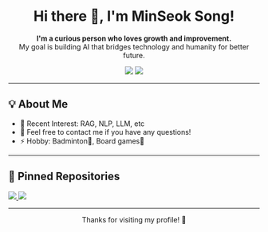 <!-- 제목과 소개 -->
<h1 align="center">Hi there 👋, I'm MinSeok Song!</h1>
<p align="center">
  <b>I'm a curious person who loves growth and improvement.</b><br/>
  My goal is building AI that bridges technology and humanity for better future.
</p>

<!-- 소셜 혹은 연락처 뱃지 (옵션) -->
<p align="center">
  <a href="https://github.com/SongminSong1023"><img src="https://img.shields.io/badge/GitHub-SongminSong1023-black?logo=github" /></a>
  <a href="mailto:duel05021023@songminmin1023@gmail.com"><img src="https://img.shields.io/badge/Mail-songminmin1023@gmail.com-red?logo=gmail" /></a>
</p>

---

## 💡 About Me
- 🌱 Recent Interest: RAG, NLP, LLM, etc
- 💬 Feel free to contact me if you have any questions!
- ⚡ Hobby: Badminton🏸, Board games🎲

---

## 📌 Pinned Repositories
<!-- 고정해두고 싶은 주요 레포지토리들 -->
<p>
  <a href="https://github.com/SongminSong1023/review_summarization_project">
    <img src="https://github-readme-stats.vercel.app/api/pin/?username=SongminSong1023&repo=review_summarization_project&theme=tokyonight" />
  </a>
  <a href="https://github.com/본인아이디/프로젝트2">
    <img src="https://github-readme-stats.vercel.app/api/pin/?username=본인아이디&repo=프로젝트2&theme=tokyonight" />
  </a>
</p>

---

<!-- 간단히 마무리 멘트 -->
<p align="center">
  Thanks for visiting my profile! 🎉
</p>
